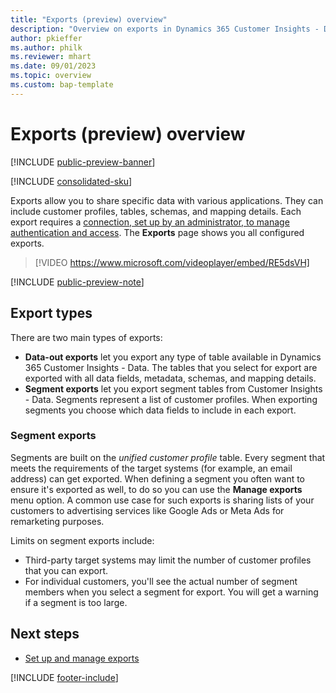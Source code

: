 ```yaml
---
title: "Exports (preview) overview"
description: "Overview on exports in Dynamics 365 Customer Insights - Data."
author: pkieffer
ms.author: philk
ms.reviewer: mhart
ms.date: 09/01/2023
ms.topic: overview
ms.custom: bap-template
---
```


# Exports (preview) overview

[!INCLUDE [public-preview-banner](includes/public-preview-banner.md)]

[!INCLUDE [consolidated-sku](./includes/consolidated-sku.md)]

Exports allow you to share specific data with various applications. They can include customer profiles, tables, schemas, and mapping details. Each export requires a [connection, set up by an administrator, to manage authentication and access](connections.md). The **Exports** page shows you all configured exports.

> [!VIDEO https://www.microsoft.com/videoplayer/embed/RE5dsVH]

[!INCLUDE [public-preview-note](includes/public-preview-note.md)]

## Export types

There are two main types of exports:  

- **Data-out exports** let you export any type of table available in Dynamics 365 Customer Insights - Data. The tables that you select for export are exported with all data fields, metadata, schemas, and mapping details.
- **Segment exports** let you export segment tables from Customer Insights - Data. Segments represent a list of customer profiles. When exporting segments you choose which data fields to include in each export.

### Segment exports

Segments are built on the *unified customer profile* table. Every segment that meets the requirements of the target systems (for example, an email address) can get exported. When defining a segment you often want to ensure it's exported as well, to do so you can use the **Manage exports** menu option. 
A common use case for such exports is sharing lists of your customers to advertising services like Google Ads or Meta Ads for remarketing purposes. 

Limits on segment exports include:

- Third-party target systems may limit the number of customer profiles that you can export.
- For individual customers, you'll see the actual number of segment members when you select a segment for export. You will get a warning if a segment is too large.

## Next steps

- [Set up and manage exports](export-manage.md)

[!INCLUDE [footer-include](includes/footer-banner.md)]

